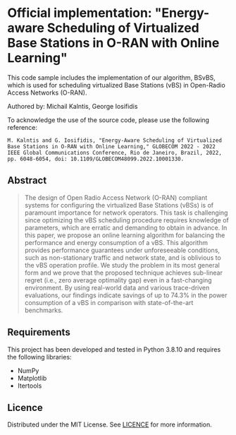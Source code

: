# Official implementation: "Energy-aware Scheduling of Virtualized Base Stations in O-RAN with Online Learning"
This code sample includes the implementation of our algorithm, BSvBS, which is used for scheduling virtualized Base Stations (vBS) in Open-Radio Access Networks (O-RAN).

Authored by: Michail Kalntis, George Iosifidis

To acknowledge the use of the source code, please use the following reference:

`M. Kalntis and G. Iosifidis, "Energy-Aware Scheduling of Virtualized Base Stations in O-RAN with Online Learning," GLOBECOM 2022 - 2022 IEEE Global Communications Conference, Rio de Janeiro, Brazil, 2022, pp. 6048-6054, doi: 10.1109/GLOBECOM48099.2022.10001330.`


## Abstract
> The design of Open Radio Access Network (O-RAN) compliant systems for configuring the virtualized Base Stations (vBSs) is of paramount importance for network operators. This task is challenging since optimizing the vBS scheduling procedure requires knowledge of parameters, which are erratic and demanding to obtain in advance. In this paper, we propose an online learning algorithm for balancing the performance and energy consumption of a vBS. This algorithm provides performance guarantees under unforeseeable conditions, such as non-stationary traffic and network state, and is oblivious to the vBS operation profile. We study the problem in its most general form and we prove that the proposed technique achieves sub-linear regret (i.e., zero average optimality gap) even in a fast-changing environment. By using real-world data and various trace-driven evaluations, our findings indicate savings of up to 74.3% in the power consumption of a vBS in comparison with state-of-the-art benchmarks.

## Requirements
This project has been developed and tested in Python 3.8.10 and requires the following libraries:

- NumPy
- Matplotlib
- Itertools


## Licence 
Distributed under the MIT License. See [LICENCE](https://github.com/MikeKalnt/BSvBS/blob/main/LICENSE) for more information.
